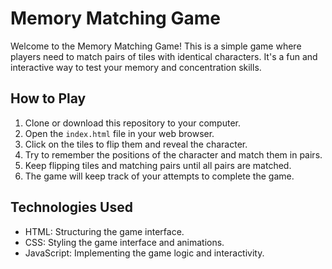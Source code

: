 # Memory Matching Game

Welcome to the Memory Matching Game! This is a simple game where players need to match pairs of tiles with identical characters. It's a fun and interactive way to test your memory and concentration skills.

## How to Play

1. Clone or download this repository to your computer.
2. Open the `index.html` file in your web browser.
3. Click on the tiles to flip them and reveal the character.
4. Try to remember the positions of the character and match them in pairs.
5. Keep flipping tiles and matching pairs until all pairs are matched.
6. The game will keep track of your attempts to complete the game.

## Technologies Used

- HTML: Structuring the game interface.
- CSS: Styling the game interface and animations.
- JavaScript: Implementing the game logic and interactivity.
